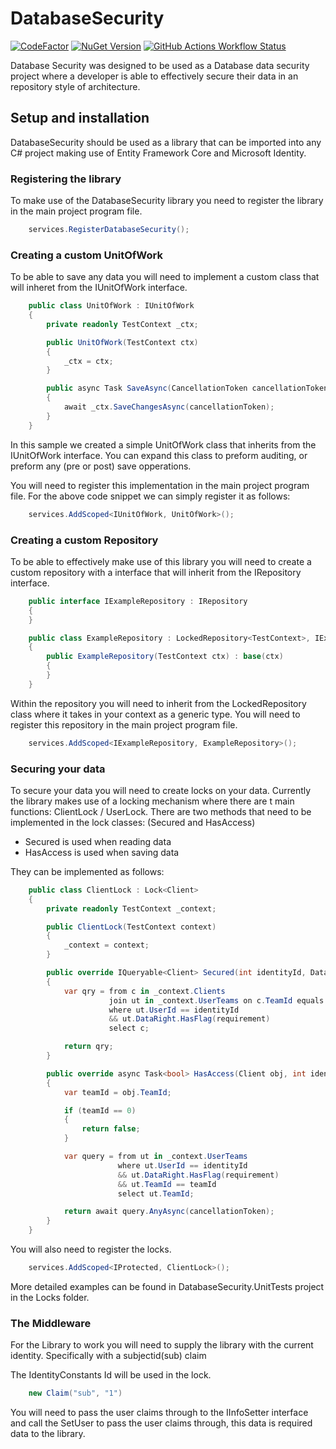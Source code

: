 # DatabaseSecurity  

[![CodeFactor](https://www.codefactor.io/repository/github/matindewet/databasesecurity/badge)](https://www.codefactor.io/repository/github/matindewet/databasesecurity) 
[![NuGet Version](https://img.shields.io/nuget/v/MatinDeWet.DatabaseSecurity)](https://www.nuget.org/packages/MatinDeWet.DatabaseSecurity) 
[![GitHub Actions Workflow Status](https://img.shields.io/github/actions/workflow/status/MatinDeWet/DatabaseSecurity/dotnet.yml)](https://github.com/MatinDeWet/DatabaseSecurity)

Database Security was designed to be used as a Database data security project where a developer is able to effectively secure their data in an repository style of architecture.

## Setup and installation
DatabaseSecurity should be used as a library that can be imported into any C# project making use of Entity Framework Core and Microsoft Identity.

### Registering the library
To make use of the DatabaseSecurity library you need to register the library in the main project program file.
```C#
    services.RegisterDatabaseSecurity();
```

### Creating a custom UnitOfWork
To be able to save any data you will need to implement a custom class that will inheret from the IUnitOfWork interface.

```C#
    public class UnitOfWork : IUnitOfWork
    {
        private readonly TestContext _ctx;

        public UnitOfWork(TestContext ctx)
        {
            _ctx = ctx;
        }

        public async Task SaveAsync(CancellationToken cancellationToken)
        {
            await _ctx.SaveChangesAsync(cancellationToken);
        }
    }
```

In this sample we created a simple UnitOfWork class that inherits from the IUnitOfWork interface.
You can expand this class to preform auditing, or preform any (pre or post) save opperations.

You will need to register this implementation in the main project program file.
For the above code snippet we can simply register it as follows:

```C#
    services.AddScoped<IUnitOfWork, UnitOfWork>();
```

### Creating a custom Repository
To be able to effectively make use of this library you will need to create a custom repository with a interface that will inherit from the IRepository interface.

```C#
	public interface IExampleRepository : IRepository
	{
	}
```
```C#
	public class ExampleRepository : LockedRepository<TestContext>, IExampleRepository
	{
		public ExampleRepository(TestContext ctx) : base(ctx)
		{
		}
	}
```

Within the repository you will need to inherit from the LockedRepository class where it takes in your context as a generic type.
You will need to register this repository in the main project program file.

```C#
    services.AddScoped<IExampleRepository, ExampleRepository>();
```

### Securing your data
To secure your data you will need to create locks on your data.
Currently the library makes use of a locking mechanism where there are t main functions: ClientLock /  UserLock. 
There are two methods that need to be implemented in the lock classes: (Secured and HasAccess)

- Secured is used when reading data
- HasAccess is used when saving data

They can be implemented as follows:

```C#
    public class ClientLock : Lock<Client>
    {
        private readonly TestContext _context;

        public ClientLock(TestContext context)
        {
            _context = context;
        }

        public override IQueryable<Client> Secured(int identityId, DataPermissionEnum requirement)
        {
            var qry = from c in _context.Clients
                      join ut in _context.UserTeams on c.TeamId equals ut.TeamId
                      where ut.UserId == identityId
                      && ut.DataRight.HasFlag(requirement)
                      select c;

            return qry;
        }

        public override async Task<bool> HasAccess(Client obj, int identityId, DataPermissionEnum requirement, CancellationToken cancellationToken)
        {
            var teamId = obj.TeamId;

            if (teamId == 0)
            {
                return false;
            }

            var query = from ut in _context.UserTeams
                        where ut.UserId == identityId
                        && ut.DataRight.HasFlag(requirement)
                        && ut.TeamId == teamId
                        select ut.TeamId;

            return await query.AnyAsync(cancellationToken);
        }
    }
```

You will also need to register the locks.

```C#
    services.AddScoped<IProtected, ClientLock>();
```

More detailed examples can be found in DatabaseSecurity.UnitTests project in the Locks folder.


### The Middleware
For the Library to work you will need to supply the library with the current identity. Specifically with a subjectid(sub) claim

The IdentityConstants Id will be used in the lock.
```C#
    new Claim("sub", "1")
```

You will need to pass the user claims through to the IInfoSetter interface and call the SetUser to pass the user claims through, this data is required data to the library.
